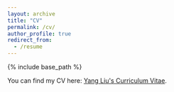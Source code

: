 ```yaml
---
layout: archive
title: "CV"
permalink: /cv/
author_profile: true
redirect_from:
  - /resume
---
```


{% include base_path %}

You can find my CV here: [Yang Liu's Curriculum Vitae](https://florence121300.github.io/YangLiu.github.io//assets/CV.pdf).
